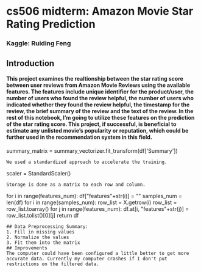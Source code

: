 # cs506 midterm: Amazon Movie Star Rating Prediction
### Kaggle: Ruiding Feng 
## Introduction
#### This project examines the realtionship between the star rating score between user reviews from Amazon Movie Reviews using the available features. The features include unique identifier for the product/user, the number of users who found the review helpful, the number of users who indicated whether they found the review helpful, the timestamp for the review, the brief summary of the review and the text of the review. In the rest of this notebook, I’m going to utilize these features on the prediction of the star rating score. This project, if successful, is beneficial to estimate any unlisted movie’s popularity or reputation, which could be further used in the recommendation system in this field.

summary_matrix = summary_vectorizer.fit_transform(df['Summary'])
```
We used a standardized approach to accelerate the training.
```
scaler = StandardScaler()
```
Storage is done as a matrix to each row and column.
```
for i in range(features_num):
        df["features"+str(i)] = ""
    samples_num = len(df)
    for i in range(samples_num):
        row_list = X.getrow(i)
        row_list = row_list.toarray()
        for j in range(features_num):
            df.at[i, "features"+str(j)] = row_list.tolist()[0][j] 
    return df
```
## Data Preprocessing Summary:
1. Fill in missing values
2. Normalize the values
3. Fit them into the matrix
## Improvements
The computer could have been configured a little better to get more accurate data. Currently my computer crashes if I don't put restrictions on the filtered data.

